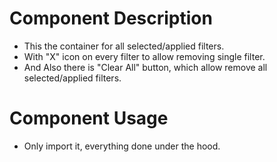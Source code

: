 # Component Description

- This the container for all selected/applied filters.
- With "X" icon on every filter to allow removing single filter.
- And Also there is "Clear All" button, which allow remove all selected/applied filters.

# Component Usage
- Only import it, everything done under the hood.
